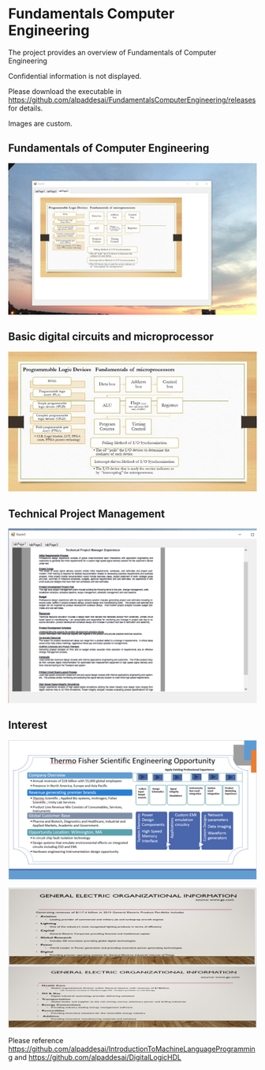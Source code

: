 # Fundamentals Computer Engineering

The project provides an overview of Fundamentals of Computer Engineering 

Confidential information is not displayed.

Please download the executable in https://github.com/alpaddesai/FundamentalsComputerEngineering/releases  for details.

Images are custom.

## Fundamentals of Computer Engineering
![image](Fundamentalsmicroprocessors.png)

## Basic digital circuits and microprocessor
![image](uProcessorSmallerImageI.jpg)

## Technical Project Management
![image](TechnicalProjectManagerExperience.png)

## Interest
![image](image.png)

![image](image10.jpg)

Please reference https://github.com/alpaddesai/IntroductionToMachineLanguageProgramming and https://github.com/alpaddesai/DigitalLogicHDL
